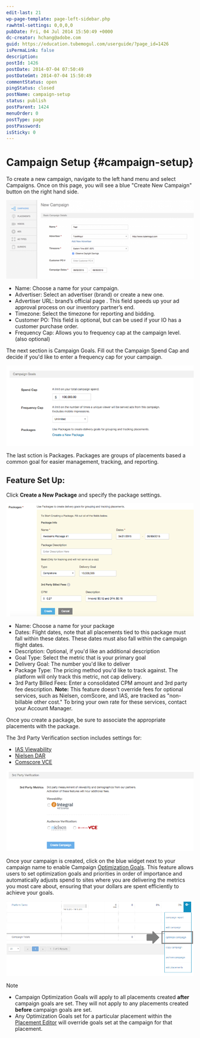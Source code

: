 ```yaml
---
edit-last: 21
wp-page-template: page-left-sidebar.php
rawhtml-settings: 0,0,0,0
pubDate: Fri, 04 Jul 2014 15:50:49 +0000
dc-creator: hchang@adobe.com
guid: https://education.tubemogul.com/userguide/?page_id=1426
isPermaLink: false
description: 
postId: 1426
postDate: 2014-07-04 07:50:49
postDateGmt: 2014-07-04 15:50:49
commentStatus: open
pingStatus: closed
postName: campaign-setup
status: publish
postParent: 1424
menuOrder: 0
postType: page
postPassword: 
isSticky: 0
---
```


# Campaign Setup {#campaign-setup}

To create a new campaign, navigate to the left hand menu and select Campaigns. Once on this page, you will see a blue "Create New Campaign" button on the right hand side.

[ ![campaign basics](assets/campaign-basics1-1024x428.png)](assets/campaign-basics1.png)

* Name: Choose a name for your campaign.
* Advertiser: Select an advertiser (brand) or create a new one.
* Advertiser URL: brand’s official page . This field speeds up your ad approval process on our inventory partner’s end.
* Timezone: Select the timezone for reporting and bidding.
* Customer PO: This field is optional, but can be used if your IO has a customer purchase order.
* Frequency Cap: Allows you to frequency cap at the campaign level. (also optional)

The next section is Campaign Goals. Fill out the Campaign Spend Cap and decide if you'd like to enter a frequency cap for your campaign.

[ ![image (10)](assets/image-10.png)](assets/image-10.png)

The last sction is Packages. Packages are groups of placements based a common goal for easier management, tracking, and reporting.  

 
## Feature Set Up:

Click **Create a New Package** and specify the package settings.

[ ![packages-generic](assets/packages-generic.png)](assets/packages-generic.png)
 

* Name: Choose a name for your package
* Dates: Flight dates, note that all placements tied to this package must fall within these dates. These dates must also fall within the campaign flight dates.
* Description: Optional, if you'd like an additional description
* Goal Type: Select the metric that is your primary goal
* Delivery Goal: The number you'd like to deliver
* Package Type: The pricing method you'd like to track against. The platform will only track this metric, not cap delivery.
* 3rd Party Billed Fees: Enter a consolidated CPM amount and 3rd party fee description. **Note:** This feature doesn't override fees for optional services, such as Nielsen, comScore, and IAS, are tracked as "non-billable other cost." To bring your own rate for these services, contact your Account Manager.

<!-- Where do you do this? It's not in this UI, I don't think -->Once you create a package, be sure to associate the appropriate placements with the package.

The 3rd Party Verification section includes settings for:

* [IAS Viewability](../../dsp/measurement/viewability/ias-integration.md)
* [Nielsen DAR](../../dsp/measurement/nielsen-ocr-reporting.md)
* [Comscore VCE](../../dsp/measurement/comscore-vce.md)

[ ![3rd party](assets/3rd-party.png)](assets/3rd-party.png)
 
Once your campaign is created, click on the blue widget next to your campaign name to enable Campaign [Optimization Goals](../../dsp/optimization/optimization-goals.md). This feature allows users to set optimization goals and priorities in order of importance and automatically adjusts spend to sites where you are delivering the metrics you most care about, ensuring that your dollars are spent efficiently to achieve your goals.

[ ![Blue_widget](assets/blue-widget.png)](assets/blue-widget.png)

>[!NOTE]
>
>* Campaign Optimization Goals will apply to all placements created **after** campaign goals are set. They will not apply to any placements created **before** campaign goals are set.
>* Any Optimization Goals set for a particular placement within the [Placement Editor](placement-setup.md) will override goals set at the campaign for that placement.
